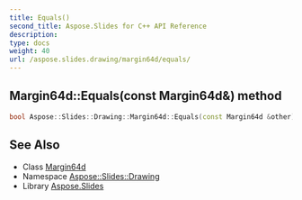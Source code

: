 ```yaml
---
title: Equals()
second_title: Aspose.Slides for C++ API Reference
description: 
type: docs
weight: 40
url: /aspose.slides.drawing/margin64d/equals/
---
```

## Margin64d::Equals(const Margin64d\&) method




```cpp
bool Aspose::Slides::Drawing::Margin64d::Equals(const Margin64d &other)
```

## See Also

* Class [Margin64d](../)
* Namespace [Aspose::Slides::Drawing](../../)
* Library [Aspose.Slides](../../../)